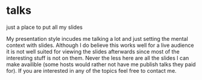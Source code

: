 # talks
just a place to put all my slides

My presentation style incudes me talking a lot and just setting the mental context with slides. Although I do believe this works well for a live audience it is not well suited for viewing the slides afterwards since most of the interesting stuff is not on them. Never the less here are all the slides I can make availible (some hosts would rather not have me publish talks they paid for). If you are interested in any of the topics feel free to contact me.
